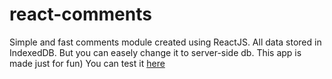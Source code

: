 # react-comments
Simple and fast comments module created using ReactJS. All data stored in IndexedDB. But you can easely change it to server-side db. This app is made just for fun)
You can test it [here](http://bdev.it/projects/react-comments)
